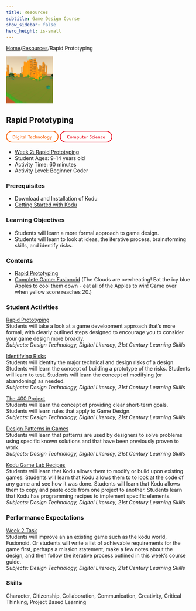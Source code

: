 ```yaml
---
title: Resources
subtitle: Game Design Course
show_sidebar: false
hero_height: is-small
---
```


[Home](..)/[Resources](.)/Rapid Prototyping

[![](rapid_prototyping.png)](https://www.kodugamelab.com/worlds/#JB_AMqu4Pk2_mQEICpgZvQ==)

## Rapid Prototyping
![Digital Technology](dt.png) ![Computer Science](cs.png)

* [Week 2: Rapid Prototyping](PKDesignCourse_WeekTwo.pdf)
* Student Ages: 9-14 years old
* Activity Time: 60 minutes
* Activity Level: Beginner Coder

### Prerequisites 
* Download and Installation of Kodu
* [Getting Started with Kodu](getting_started_with_kodu)

### Learning Objectives
* Students will learn a more formal approach to game design.
* Students will learn to look at ideas, the iterative process, brainstorming skills, and identify risks.

### Contents
* [Rapid Prototyping](PKDesignCourse_WeekTwo.pdf)
* [Complete Game: Fusionoid](https://www.kodugamelab.com/worlds/#JB_AMqu4Pk2_mQEICpgZvQ==) (The Clouds are overheating! Eat the icy blue Apples to cool them down - eat all of the Apples to win! Game over when yellow score reaches 20.)

### Student Activities
[Rapid Prototyping](PKDesignCourse_WeekTwo.pdf#page=2)<br>
Students will take a look at a game development approach that’s more formal, with clearly outlined steps designed to encourage you to consider your game design more broadly.<br>
*Subjects: Design Technology, Digital Literacy, 21st Century Learning Skills*

[Identifying Risks](PKDesignCourse_WeekTwo.pdf#page=5)<br>
Students will identity the major technical and design risks of a design. Students will learn the concept of building a prototype of the risks. Students will learn to test. Students will learn the concept of modifying (or abandoning) as needed.<br>
*Subjects: Design Technology, Digital Literacy, 21st Century Learning Skills*

[The 400 Project](PKDesignCourse_WeekTwo.pdf#page=6)<br>
Students will learn the concept of providing clear short-term goals. Students will learn rules that apply to Game Design.<br>
*Subjects: Design Technology, Digital Literacy, 21st Century Learning Skills*

[Design Patterns in Games](PKDesignCourse_WeekTwo.pdf#page=6)<br>
Students will learn that patterns are used by designers to solve problems using specific known solutions and that have been previously proven to work.<br>
*Subjects: Design Technology, Digital Literacy, 21st Century Learning Skills*

[Kodu Game Lab Recipes](PKDesignCourse_WeekTwo.pdf#page=8)<br>
Students will learn that Kodu allows them to modify or build upon existing games. Students will learn that Kodu allows them to to look at the code of any game and see how it was done. Students will learn that Kodu allows them to copy and paste code from one project to another. Students learn that Kodu has programming recipes to implement specific elements.<br>
*Subjects: Design Technology, Digital Literacy, 21st Century Learning Skills*

### Performance Expectations
[Week 2 Task]()<br>
Students will improve an an existing game such as the kodu world, Fusionoid. Or students will write a list of achievable requirements for the game first, perhaps a mission statement, make a few notes about the design, and then follow the iterative process outlined in this week’s course guide.<br>
*Subjects: Design Technology, Digital Literacy, 21st Century Learning Skills*

### Skills
Character,
Citizenship,
Collaboration,
Communication,
Creativity,
Critical Thinking,
Project Based Learning 

    
